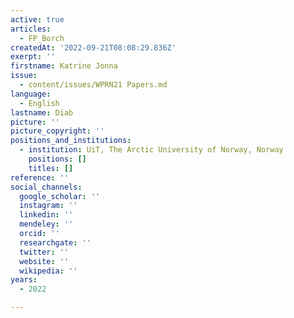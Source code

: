 ```yaml
---
active: true
articles:
  - FP_Borch
createdAt: '2022-09-21T08:08:29.836Z'
exerpt: ''
firstname: Katrine Jonna
issue:
  - content/issues/WPRN21 Papers.md
language:
  - English
lastname: Diab
picture: ''
picture_copyright: ''
positions_and_institutions:
  - institution: UiT, The Arctic University of Norway, Norway
    positions: []
    titles: []
reference: ''
social_channels:
  google_scholar: ''
  instagram: ''
  linkedin: ''
  mendeley: ''
  orcid: ''
  researchgate: ''
  twitter: ''
  website: ''
  wikipedia: ''
years:
  - 2022

---
```

